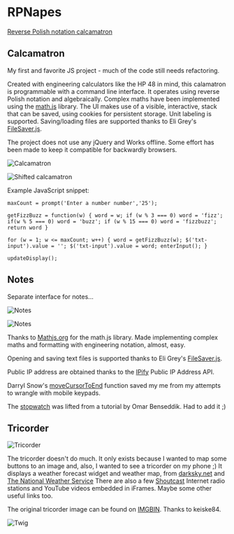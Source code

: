 # RPNapes

<!-- [Reverse Polish notation calcamatron](https://napesweaver.github.io/rpnapes/) -->
<a href="https://napesweaver.github.io/rpnapes/" target="_blank">Reverse Polish notation calcamatron</a>



## Calcamatron

My first and favorite JS project - much of the code still needs refactoring.

Created with engineering calculators like the HP 48 in mind, this calamatron is programmable with a command line interface. It operates using reverse Polish notation and algebraically. Complex maths have been implemented using the [math.js](https://mathjs.org/) library. The UI makes use of a visible, interactive, stack that can be saved, using cookies for persistent storage. Unit labeling is supported. Saving/loading files are supported thanks to Eli Grey's [FileSaver.js](https://github.com/eligrey/FileSaver.js/).

The project does not use any jQuery and Works offline. Some effort has been made to keep it compatible for backwardly browsers.

![Calcamatron](images/screenshots/rpnapes.jpg)

![Shifted calcamatron](images/screenshots/rpnapes-2.jpg)

Example JavaScript snippet:

`maxCount = prompt('Enter a number number','25');`

`getFizzBuzz = function(w) { word = w; if (w % 3 === 0) word = 'fizz'; if(w % 5 === 0) word = 'buzz'; if (w % 15 === 0) word = 'fizzbuzz'; return word }`

`for (w = 1; w <= maxCount; w++) { word = getFizzBuzz(w); $('txt-input').value = ''; $('txt-input').value = word; enterInput(); }`

`updateDisplay();`

## Notes
Separate interface for notes...

![Notes](images/screenshots/notes.jpg)

![Notes](images/screenshots/notes2.jpg)

Thanks to [Mathjs.org](https://mathjs.org/) for the math.js library. Made implementing complex maths and formatting with engineering notation, almost, easy.

Opening and saving text files is supported thanks to Eli Grey's [FileSaver.js](https://github.com/eligrey/FileSaver.js/).

Public IP address are obtained thanks to the [IPify](https://www.ipify.org/) Public IP Address API.

Darryl Snow's [moveCursorToEnd](https://gist.github.com/darryl-snow/3990793) function saved my me from my attempts to wrangle with mobile keypads.

The [stopwatch](https://tinloof.com/blog/how-to-build-a-stopwatch-with-html-css-js-react-part-2/) was lifted from a tutorial by Omar Benseddik. Had to add it ;)

## Tricorder

![Tricorder](images/screenshots/tricorder.jpg)

The tricorder doesn't do much. It only exists because I wanted to map some buttons to an image and, also, I wanted to see a tricorder on my phone ;) It displays a weather forecast widget and weather map, from [darksky.net](https://darksky.net/forecast) and [The National Weather Service](https://radar.weather.gov/region/conus/standard) There are also a few [Shoutcast](https://directory.shoutcast.com/) Internet radio stations and YouTube videos embedded in iFrames. Maybe some other useful links too.

The original tricorder image can be found on [IMGBIN](https://imgbin.com/png/7Ay8HnU3/medical-tricorder-star-trek-x-prize-foundation-hypospray-png). Thanks to keiske84.

![Twig](images/screenshots/tippy-hat.gif)